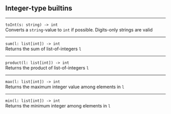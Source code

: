 ## Integer-type builtins

---

```toInt(s: string) -> int```<br>
Converts a ```string```-value to ```int``` if possible. Digits-only strings are valid

---

```sum(l: list[int]) -> int```<br>
Returns the sum of list-of-integers ```l```

---

```product(l: list[int]) -> int```<br>
Returns the product of list-of-integers ```l```

---

```max(l: list[int]) -> int```<br>
Returns the maximum integer value among elements in ```l```

---

```min(l: list[int]) -> int```<br>
Returns the minimum integer among elements in ```l```